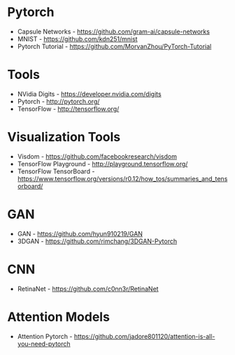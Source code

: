 # Pytorch

- Capsule Networks - https://github.com/gram-ai/capsule-networks
- MNIST - https://github.com/kdn251/mnist
- Pytorch Tutorial - https://github.com/MorvanZhou/PyTorch-Tutorial

# Tools

- NVidia Digits - https://developer.nvidia.com/digits
- Pytorch - http://pytorch.org/
- TensorFlow - http://tensorflow.org/

# Visualization Tools

- Visdom - https://github.com/facebookresearch/visdom
- TensorFlow Playground - http://playground.tensorflow.org/
- TensorFlow TensorBoard - https://www.tensorflow.org/versions/r0.12/how_tos/summaries_and_tensorboard/

# GAN

- GAN - https://github.com/hyun910219/GAN
- 3DGAN - https://github.com/rimchang/3DGAN-Pytorch

# CNN

- RetinaNet - https://github.com/c0nn3r/RetinaNet

# Attention Models

- Attention Pytorch - https://github.com/jadore801120/attention-is-all-you-need-pytorch
